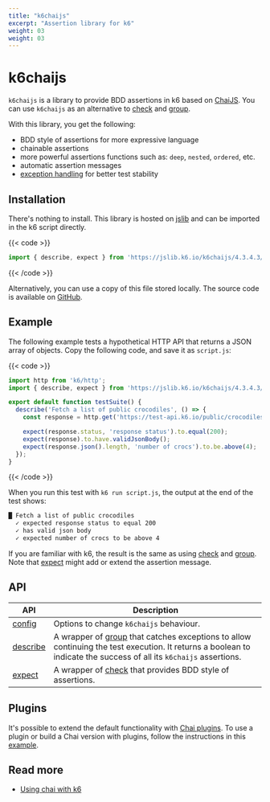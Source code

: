 ```yaml
---
title: "k6chaijs"
excerpt: "Assertion library for k6"
weight: 03
weight: 03
---
```


# k6chaijs

`k6chaijs` is a library to provide BDD assertions in k6 based on [ChaiJS](https://www.chaijs.com/). You can use `k6chaijs` as an alternative to [check](https://grafana.com/docs/k6/<K6_VERSION>/javascript-api/k6/check) and [group](https://grafana.com/docs/k6/<K6_VERSION>/javascript-api/k6/group).

With this library, you get the following:

- BDD style of assertions for more expressive language
- chainable assertions
- more powerful assertions functions such as: `deep`, `nested`, `ordered`, etc.
- automatic assertion messages  
- [exception handling](https://grafana.com/docs/k6/<K6_VERSION>/javascript-api/jslib/k6chaijs/error-handling) for better test stability

## Installation

There's nothing to install. This library is hosted on [jslib](https://jslib.k6.io/) and can be imported in the k6 script directly.

{{< code >}}

```javascript
import { describe, expect } from 'https://jslib.k6.io/k6chaijs/4.3.4.3/index.js';
```

{{< /code >}}

Alternatively, you can use a copy of this file stored locally. The source code is available on [GitHub](https://github.com/grafana/k6-jslib-k6chaijs).

## Example

The following example tests a hypothetical HTTP API that returns a JSON array of objects. Copy the following code, and save it as `script.js`:

{{< code >}}

```javascript
import http from 'k6/http';
import { describe, expect } from 'https://jslib.k6.io/k6chaijs/4.3.4.3/index.js';

export default function testSuite() {
  describe('Fetch a list of public crocodiles', () => {
    const response = http.get('https://test-api.k6.io/public/crocodiles');

    expect(response.status, 'response status').to.equal(200);
    expect(response).to.have.validJsonBody();
    expect(response.json().length, 'number of crocs').to.be.above(4);
  });
}
```

{{< /code >}}

When you run this test with `k6 run script.js`, the output at the end of the test shows:

```bash
█ Fetch a list of public crocodiles
  ✓ expected response status to equal 200
  ✓ has valid json body
  ✓ expected number of crocs to be above 4
```

If you are familiar with k6, the result is the same as using [check](https://grafana.com/docs/k6/<K6_VERSION>/javascript-api/k6/check) and [group](https://grafana.com/docs/k6/<K6_VERSION>/javascript-api/k6/group). Note that [expect](https://grafana.com/docs/k6/<K6_VERSION>/javascript-api/jslib/k6chaijs/expect) might add or extend the assertion message.

## API

| API                                                                          | Description                                                                                                                                                                                                           |
| ---------------------------------------------------------------------------- | --------------------------------------------------------------------------------------------------------------------------------------------------------------------------------------------------------------------- |
| [config](https://grafana.com/docs/k6/<K6_VERSION>/javascript-api/jslib/k6chaijs/config)     | Options to change `k6chaijs` behaviour.                                                                                                                                                                               |
| [describe](https://grafana.com/docs/k6/<K6_VERSION>/javascript-api/jslib/k6chaijs/describe) | A wrapper of [group](https://grafana.com/docs/k6/<K6_VERSION>/javascript-api/k6/group) that catches exceptions to allow continuing the test execution. It returns a boolean to indicate the success of all its `k6chaijs` assertions. |
| [expect](https://grafana.com/docs/k6/<K6_VERSION>/javascript-api/jslib/k6chaijs/expect)     | A wrapper of [check](https://grafana.com/docs/k6/<K6_VERSION>/javascript-api/k6/check) that provides BDD style of assertions.                                                                                                         |

## Plugins

It's possible to extend the default functionality with [Chai plugins](https://www.chaijs.com/plugins/). To use a plugin or build a Chai version with plugins, follow the instructions in this [example](https://community.grafana.com/t/how-to-build-plugins-for-chaijs/97010/3).

## Read more

- [Using chai with k6](https://k6.io/blog/k6-chai-js/)
